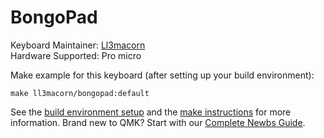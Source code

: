 # BongoPad

Keyboard Maintainer: [Ll3macorn](https://github.com/Ll3macorn)  
Hardware Supported: Pro micro  

Make example for this keyboard (after setting up your build environment):

    make ll3macorn/bongopad:default

See the [build environment setup](https://docs.qmk.fm/#/getting_started_build_tools) and the [make instructions](https://docs.qmk.fm/#/getting_started_make_guide) for more information. Brand new to QMK? Start with our [Complete Newbs Guide](https://docs.qmk.fm/#/newbs).
